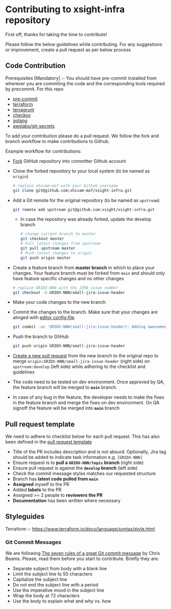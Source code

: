 # Contributing to xsight-infra repository

First off, thanks for taking the time to contribute!

Please follow the below guidelines while contributing. For any suggestions or
improvement, create a pull request as per below process

## Code Contribution

Prerequisites [Mandatory] :- You should have pre-commit installed from wherever you are commiting the code and the corresponding tools required by precommit. For this repo

- [pre-commit](https://pre-commit.com/)
- [terraform](https://www.terraform.io/downloads.html)
- [terragrunt](https://terragrunt.gruntwork.io/docs/getting-started/install/)
- [checkov](https://www.checkov.io/1.Welcome/Quick%20Start.html)
- [golang](https://golang.org/)
- [awslabs/git-secrets](https://github.com/awslabs/git-secrets)

To add your contribution please do a pull request. We follow the fork and
branch workflow to make contributions to Github.

Example workflow for contributions:

- [Fork](https://help.github.com/en/articles/fork-a-repo) GitHub repository
into committer Github account

- Clone the forked repository to your local system (to be named as `origin`)
    ```bash
    # replace shivam-maf with your Github username
    git clone git@github.com:shivam-maf/xsight-infra.git
    ```

- Add a Git remote for the original repository (to be named as `upstream`)
    ```bash
    git remote add upstream git@github.com:xsight/xsight-infra.git
    ```
    - In case the repository was already forked, update the develop branch
        ```bash
        # change current branch to master
        git checkout master
        # Pull latest changes from upstream
        git pull upstream master
        # Push latest changes to origin
        git push origin master
        ```

- Create a feature branch from **master branch** in which to place your
changes. Your feature branch must be forked from `main` and should only have
feature specific changes and no other changes
    ```bash
    # replace GRIDX-NNN with the JIRA issue number
    git checkout -b GRIDX-NNN/small-jira-issue-header
    ```

- Make your code changes to the new branch

- Commit the changes to the branch. Make sure that your changes are alinged
with [editor config file](../.editorconfig).
    ```bash
    git commit -am 'GRIDX-NNN(small-jira-issue-header): Adding awesomenss'
    ```

- Push the branch to GitHub
    ```bash
    git push origin GRIDX-NNN/small-jira-issue-header
    ```

- [Create a new pull request](https://help.github.com/en/articles/creating-a-pull-request)
from the new branch to the original repo to merge
`origin:GRIDX-NNN/small-jira-issue-header` (right side) on `upstream:develop`
(left side) while adhering to the checklist and guidelines

- The code need to be tested on dev environment. Once approved by QA, the
feature branch will be merged to **`main`** branch.

- In case of any bug in the feature, the developer needs to make the fixes in the feature branch and merge the fixes on dev environment. On QA signoff the feature will be merged into **`main`** branch

## Pull request template

We need to adhere to checklist below for each pull request. This has also been
defined in the [pull request template](./pull_request_template.md)

- Title of the PR includes description and is not absurd. Optionally, Jira
tag should be added to indicate task information e.g. `[GRIDX-NNN]`
- Ensure request is to **pull a `GRIDX-NNN/topic` branch** (right side)
- Ensure pull request is against the **`develop` branch** (left side)
- Check the commit message styles matches our requested structure
- Branch has **latest code pulled from `main`**
- **Assigned** myself to the PR
- Added **labels** to the PR
- Assigned >= 2 people to **reviewers the PR**
- **Documentation** has been written where necessary

## Styleguides

Terraform :- https://www.terraform.io/docs/language/syntax/style.html



### Git Commit Messages
We are following
[The seven rules of a great Git commit message](https://chris.beams.io/posts/git-commit/#seven-rules)
by Chris Beams. Please, read them before you start to contribute. Briefly
they are:

- Separate subject from body with a blank line
- Limit the subject line to 50 characters
- Capitalize the subject line
- Do not end the subject line with a period
- Use the imperative mood in the subject line
- Wrap the body at 72 characters
- Use the body to explain what and why vs. how
